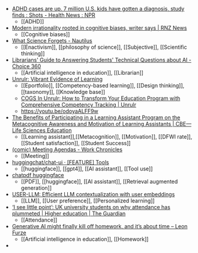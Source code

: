- [ADHD cases are up. 7 million U.S. kids have gotten a diagnosis, study finds : Shots - Health News : NPR](https://www.npr.org/sections/shots-health-news/2024/05/23/1252941968/adhd-diagnoses-are-rising-1-in-9-u-s-kids-have-gotten-one-new-study-finds)
	- [[ADHD]]
- [Modern irrationality rooted in cognitive biases, writer says | RNZ News](https://www.rnz.co.nz/news/national/517849/modern-irrationality-rooted-in-cognitive-biases-writer-says)
	- [[Cognitive biases]]
- [What Science Forgets - Nautilus](https://nautil.us/what-science-forgets-604648/?_sp=3b7646b8-da5e-48e4-9c22-07699786cf6d.1716559517491)
	- [[Enactivism]], [[philosophy of science]], [[Subjective]], [[Scientific thinking]]
- [Librarians' Guide to Answering Students' Technical Questions about AI - Choice 360](https://www.choice360.org/libtech-insight/librarians-guide-to-answering-students-technical-questions-about-ai/)
	- [[Artificial intelligence in education]], [[Librarian]]
- [Unrulr: Vibrant Evidence of Learning](https://www.unrulr.com/)
	- [[Eportfolio]], [[Competency-based learning]], [[Design thinking]], [[taxonomy]], [[Knowledge base]]
	- [COGS In Unrulr: How to Transform Your Education Program with Comprehensive Competency Tracking | Unrulr](https://www.unrulr.com/post/what-are-cogs)
	- https://youtu.be/odoyaALFF9w
- [The Benefits of Participating in a Learning Assistant Program on the Metacognitive Awareness and Motivation of Learning Assistants | CBE—Life Sciences Education](https://www.lifescied.org/doi/10.1187/cbe.22-08-0156)
	- [[Learning assistant]],[[Metacognition]], [[Motivation]], [[DFWI rate]], [[Student satisfaction]], [[Student Success]]
- [(comic) Meeting Agendas - Work Chronicles](https://workchronicles.substack.com/p/comic-meeting-agendas)
	- [[Meeting]]
- [huggingchat/chat-ui · [FEATURE] Tools](https://huggingface.co/spaces/huggingchat/chat-ui/discussions/470)
	- [[huggingface]], [[gpt4]], [[AI assistant]], [[Tool use]]
- [chatpdf huggingface](https://hf.co/chat/assistant/66560707abb44809b7f74630)
	- [[PDF]], [[huggingface]], [[AI assistant]], [[Retrieval augmented generation]]
- [USER-LLM: Efficient LLM contextualization with user embeddings](https://research.google/blog/user-llm-efficient-llm-contextualization-with-user-embeddings/)
	- [[LLM]], [[User preference]], [[Personalized learning]]
- [‘I see little point’: UK university students on why attendance has plummeted | Higher education | The Guardian](https://www.theguardian.com/education/article/2024/may/28/i-see-little-point-uk-university-students-on-why-attendance-has-plummeted?trk=feed_main-feed-card_feed-article-content)
	- [[Attendance]]
- [Generative AI might finally kill off homework, and it’s about time – Leon Furze](https://leonfurze.com/2024/05/29/generative-ai-might-finally-kill-off-homework-and-its-about-time/?trk=feed_main-feed-card_feed-article-content)
	- [[Artificial intelligence in education]], [[Homework]]
-